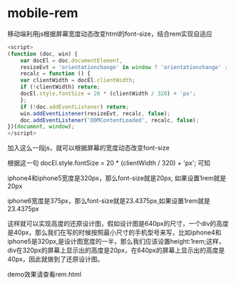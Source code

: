 # mobile-rem
移动端利用js根据屏幕宽度动态改变html的font-size，结合rem实现自适应

```javascript
<script>       
(function (doc, win) {   
    var docEl = doc.documentElement,   
    resizeEvt = 'orientationchange' in window ? 'orientationchange' : 'resize',   
    recalc = function () {   
	var clientWidth = docEl.clientWidth;   
	if (!clientWidth) return;   
	docEl.style.fontSize = 20 * (clientWidth / 320) + 'px';   
    };   
    if (!doc.addEventListener) return;   
    win.addEventListener(resizeEvt, recalc, false);   
    doc.addEventListener('DOMContentLoaded', recalc, false);   
})(document, window);   
</script>
```

加入这么一段js，就可以根据屏幕的宽度动态改变font-size

根据这一句 docEl.style.fontSize = 20 * (clientWidth / 320) + 'px';  可知

iphone4和iphone5宽度是320px，那么font-size就是20px, 如果设置1rem就是20px

iphone6宽度是375px，那么font-size就是23.4375px,如果设置1rem就是23.4375px

这样就可以实现高度的还原设计图，假如设计图是640px的尺寸，一个div的高度是40px，那么我们在写的时候按照最小尺寸的手机型号来写，比如iphone4和iphone5是320px,是设计图宽度的一半，那么我们应该设置height:1rem;这样，div在320px的屏幕上显示出的高度是20px，在640px的屏幕上显示出的高度是40px，因此就做到了还原设计图。

demo效果请查看rem.html




